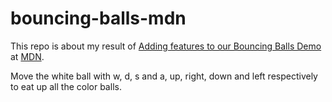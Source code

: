 # bouncing-balls-mdn
This repo is about my result of [Adding features to our Bouncing Balls Demo](https://developer.mozilla.org/en-US/docs/Learn/JavaScript/Objects/Adding_bouncing_balls_features) at [MDN](https://developer.mozilla.org/en-US/).

Move the white ball with w, d, s and a, up, right, down and left respectively to eat up all the color balls.
